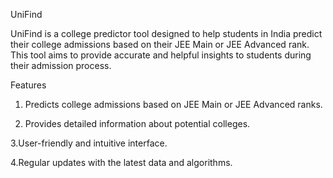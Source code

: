 UniFind

UniFind is a college predictor tool designed to help students in India predict their college admissions based on their JEE Main or JEE Advanced rank. This tool aims to provide accurate and helpful insights to students during their admission process.

Features

1. Predicts college admissions based on JEE Main or JEE Advanced ranks.

2. Provides detailed information about potential colleges.

3.User-friendly and intuitive interface.

4.Regular updates with the latest data and algorithms.
